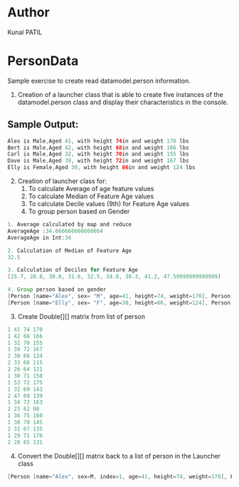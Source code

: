 # Author
Kunal PATIL

# PersonData
Sample exercise to create read datamodel.person information.

1. Creation of a launcher class that is able to create five instances of the datamodel.person class and display their characteristics in the console.

## Sample Output:

```java
Alex is Male,Aged 41, with height 74in and weight 170 lbs
Bert is Male,Aged 42, with height 68in and weight 166 lbs
Carl is Male,Aged 32, with height 70in and weight 155 lbs
Dave is Male,Aged 39, with height 72in and weight 167 lbs
Elly is Female,Aged 30, with height 66in and weight 124 lbs
```

2. Creation of launcher class for:
    1. To calculate Average of age feature values
    2. To calculate Median of Feature Age values
    3. To calculate Decile values (9th) for Feature Age values
    4. To group person based on Gender

```java
1. Average calculated by map and reduce
AverageAge :34.666666666666664
AverageAge in Int:34

2. Calculation of Median of Feature Age
32.5

3. Calculation of Deciles for Feature Age
[25.7, 28.8, 30.0, 31.6, 32.5, 34.8, 38.3, 41.2, 47.59999999999999]

4. Group person based on gender
[Person [name="Alex", sex= "M", age=41, height=74, weight=170], Person [name="Bert", sex= "M", age=42, height=68, weight=166], Person [name="Carl", sex= "M", age=32, height=70, weight=155], Person [name="Dave", sex= "M", age=39, height=72, weight=167], Person [name="Hank", sex= "M", age=30, height=71, weight=158], Person [name="Ivan", sex= "M", age=53, height=72, weight=175], Person [name="Jake", sex= "M", age=32, height=69, weight=143], Person [name="Luke", sex= "M", age=34, height=72, weight=163], Person [name="Neil", sex= "M", age=36, height=75, weight=160], Person [name="Omar", sex= "M", age=38, height=70, weight=145], Person [name="Quin", sex= "M", age=29, height=71, weight=176]]
[Person [name="Elly", sex= "F", age=30, height=66, weight=124], Person [name="Fran", sex= "F", age=33, height=66, weight=115], Person [name="Gwen", sex= "F", age=26, height=64, weight=121], Person [name="Kate", sex= "F", age=47, height=69, weight=139], Person [name="Myra", sex= "F", age=23, height=62, weight=98], Person [name="Page", sex= "F", age=31, height=67, weight=135], Person [name="Ruth", sex= "F", age=28, height=65, weight=131]]

```

3. Create Double[][] matrix from list of person
```java
1 41 74 170 
1 42 68 166 
1 32 70 155 
1 39 72 167 
2 30 66 124 
2 33 66 115 
2 26 64 121 
1 30 71 158 
1 53 72 175 
1 32 69 143 
2 47 69 139 
1 34 72 163 
2 23 62 98 
1 36 75 160 
1 38 70 145 
2 31 67 135 
1 29 71 176 
2 28 65 131 
```
4. Convert the Double[][] matrix back to a list of person in the Launcher class

```java
[Person [name="Alex", sex=M, index=1, age=41, height=74, weight=170], Person [name="Bert", sex=M, index=1, age=42, height=68, weight=166], Person [name="Carl", sex=M, index=1, age=32, height=70, weight=155], Person [name="Dave", sex=M, index=1, age=39, height=72, weight=167], Person [name="Elly", sex=F, index=2, age=30, height=66, weight=124], Person [name="Fran", sex=F, index=2, age=33, height=66, weight=115], Person [name="Gwen", sex=F, index=2, age=26, height=64, weight=121], Person [name="Hank", sex=M, index=1, age=30, height=71, weight=158], Person [name="Ivan", sex=M, index=1, age=53, height=72, weight=175], Person [name="Jake", sex=M, index=1, age=32, height=69, weight=143], Person [name="Kate", sex=F, index=2, age=47, height=69, weight=139], Person [name="Luke", sex=M, index=1, age=34, height=72, weight=163], Person [name="Myra", sex=F, index=2, age=23, height=62, weight=98], Person [name="Neil", sex=M, index=1, age=36, height=75, weight=160], Person [name="Omar", sex=M, index=1, age=38, height=70, weight=145], Person [name="Page", sex=F, index=2, age=31, height=67, weight=135], Person [name="Quin", sex=M, index=1, age=29, height=71, weight=176], Person [name="Ruth", sex=F, index=2, age=28, height=65, weight=131]]
```
